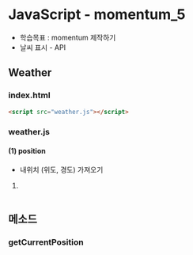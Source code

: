 # JavaScript - momentum_5

- 학습목표 : momentum 제작하기
- 날씨 표시 - API 



##  Weather



### index.html

```html
<script src="weather.js"></script>
```



### weather.js

#### (1) position 

- 내위치 (위도, 경도) 가져오기

1. 

``` js

```





##   메소드

###  getCurrentPosition

